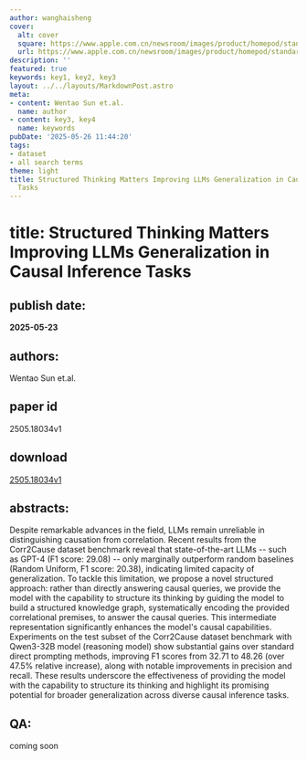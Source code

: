 ```yaml
---
author: wanghaisheng
cover:
  alt: cover
  square: https://www.apple.com.cn/newsroom/images/product/homepod/standard/Apple-HomePod-hero-230118_big.jpg.large_2x.jpg
  url: https://www.apple.com.cn/newsroom/images/product/homepod/standard/Apple-HomePod-hero-230118_big.jpg.large_2x.jpg
description: ''
featured: true
keywords: key1, key2, key3
layout: ../../layouts/MarkdownPost.astro
meta:
- content: Wentao Sun et.al.
  name: author
- content: key3, key4
  name: keywords
pubDate: '2025-05-26 11:44:20'
tags:
- dataset
- all search terms
theme: light
title: Structured Thinking Matters Improving LLMs Generalization in Causal Inference
  Tasks
---
```


# title: Structured Thinking Matters Improving LLMs Generalization in Causal Inference Tasks 
## publish date: 
**2025-05-23** 
## authors: 
  Wentao Sun et.al. 
## paper id
2505.18034v1
## download
[2505.18034v1](http://arxiv.org/abs/2505.18034v1)
## abstracts:
Despite remarkable advances in the field, LLMs remain unreliable in distinguishing causation from correlation. Recent results from the Corr2Cause dataset benchmark reveal that state-of-the-art LLMs -- such as GPT-4 (F1 score: 29.08) -- only marginally outperform random baselines (Random Uniform, F1 score: 20.38), indicating limited capacity of generalization. To tackle this limitation, we propose a novel structured approach: rather than directly answering causal queries, we provide the model with the capability to structure its thinking by guiding the model to build a structured knowledge graph, systematically encoding the provided correlational premises, to answer the causal queries. This intermediate representation significantly enhances the model's causal capabilities. Experiments on the test subset of the Corr2Cause dataset benchmark with Qwen3-32B model (reasoning model) show substantial gains over standard direct prompting methods, improving F1 scores from 32.71 to 48.26 (over 47.5% relative increase), along with notable improvements in precision and recall. These results underscore the effectiveness of providing the model with the capability to structure its thinking and highlight its promising potential for broader generalization across diverse causal inference tasks.
## QA:
coming soon
